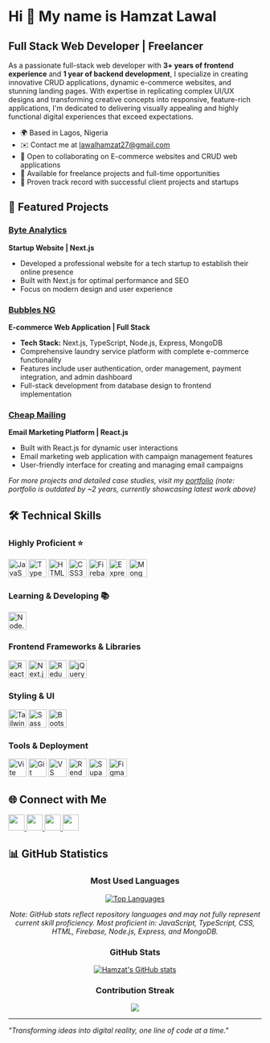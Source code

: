 # Hi 👋 My name is Hamzat Lawal

## Full Stack Web Developer | Freelancer

As a passionate full-stack web developer with **3+ years of frontend experience** and **1 year of backend development**, I specialize in creating innovative CRUD applications, dynamic e-commerce websites, and stunning landing pages. With expertise in replicating complex UI/UX designs and transforming creative concepts into responsive, feature-rich applications, I'm dedicated to delivering visually appealing and highly functional digital experiences that exceed expectations.

- 🌍  Based in Lagos, Nigeria
- ✉️  Contact me at [lawalhamzat27@gmail.com](mailto:lawalhamzat27@gmail.com)
- 🤝  Open to collaborating on E-commerce websites and CRUD web applications
- 💼  Available for freelance projects and full-time opportunities
- 🚀  Proven track record with successful client projects and startups

## 🚀 Featured Projects

### [Byte Analytics](https://www.byteanalytics.tech/)
**Startup Website | Next.js**
- Developed a professional website for a tech startup to establish their online presence
- Built with Next.js for optimal performance and SEO
- Focus on modern design and user experience

### [Bubbles NG](https://bubblesng.com/)
**E-commerce Web Application | Full Stack**
- **Tech Stack:** Next.js, TypeScript, Node.js, Express, MongoDB
- Comprehensive laundry service platform with complete e-commerce functionality
- Features include user authentication, order management, payment integration, and admin dashboard
- Full-stack development from database design to frontend implementation

### [Cheap Mailing](https://cheapmailing.com.ng/)
**Email Marketing Platform | React.js**
- Built with React.js for dynamic user interactions
- Email marketing web application with campaign management features
- User-friendly interface for creating and managing email campaigns

*For more projects and detailed case studies, visit my [portfolio](https://portfolio-zeta-pink-79.vercel.app) (note: portfolio is outdated by ~2 years, currently showcasing latest work above)*

## 🛠️ Technical Skills

### **Highly Proficient** ⭐
<p align="left">
<a href="https://developer.mozilla.org/en-US/docs/Web/JavaScript" target="_blank" rel="noreferrer"><img src="https://raw.githubusercontent.com/danielcranney/readme-generator/main/public/icons/skills/javascript-colored.svg" width="36" height="36" alt="JavaScript" /></a>
<a href="https://www.typescriptlang.org/" target="_blank" rel="noreferrer"><img src="https://raw.githubusercontent.com/danielcranney/readme-generator/main/public/icons/skills/typescript-colored.svg" width="36" height="36" alt="TypeScript" /></a>
<a href="https://developer.mozilla.org/en-US/docs/Glossary/HTML5" target="_blank" rel="noreferrer"><img src="https://raw.githubusercontent.com/danielcranney/readme-generator/main/public/icons/skills/html5-colored.svg" width="36" height="36" alt="HTML5" /></a>
<a href="https://www.w3.org/TR/CSS/#css" target="_blank" rel="noreferrer"><img src="https://raw.githubusercontent.com/danielcranney/readme-generator/main/public/icons/skills/css3-colored.svg" width="36" height="36" alt="CSS3" /></a>
<a href="https://firebase.google.com/" target="_blank" rel="noreferrer"><img src="https://raw.githubusercontent.com/danielcranney/readme-generator/main/public/icons/skills/firebase-colored.svg" width="36" height="36" alt="Firebase" /></a>
<a href="https://expressjs.com/" target="_blank" rel="noreferrer"><img src="https://raw.githubusercontent.com/danielcranney/readme-generator/main/public/icons/skills/express-colored-dark.svg" width="36" height="36" alt="Express" /></a>
<a href="https://www.mongodb.com/" target="_blank" rel="noreferrer"><img src="https://raw.githubusercontent.com/danielcranney/readme-generator/main/public/icons/skills/mongodb-colored.svg" width="36" height="36" alt="MongoDB" /></a>
</p>

### **Learning & Developing** 📚
<p align="left">
<a href="https://nodejs.org/en/" target="_blank" rel="noreferrer"><img src="https://raw.githubusercontent.com/danielcranney/readme-generator/main/public/icons/skills/nodejs-colored.svg" width="36" height="36" alt="Node.js" /></a>
</p>

### **Frontend Frameworks & Libraries**
<p align="left">
<a href="https://reactjs.org/" target="_blank" rel="noreferrer"><img src="https://raw.githubusercontent.com/danielcranney/readme-generator/main/public/icons/skills/react-colored.svg" width="36" height="36" alt="React" /></a>
<a href="https://nextjs.org/docs" target="_blank" rel="noreferrer"><img src="https://raw.githubusercontent.com/danielcranney/readme-generator/main/public/icons/skills/nextjs-colored-dark.svg" width="36" height="36" alt="Next.js" /></a>
<a href="https://redux.js.org/" target="_blank" rel="noreferrer"><img src="https://raw.githubusercontent.com/danielcranney/readme-generator/main/public/icons/skills/redux-colored.svg" width="36" height="36" alt="Redux" /></a>
<a href="https://jquery.com/" target="_blank" rel="noreferrer"><img src="https://raw.githubusercontent.com/danielcranney/readme-generator/main/public/icons/skills/jquery-colored.svg" width="36" height="36" alt="jQuery" /></a>
</p>

### **Styling & UI**
<p align="left">
<a href="https://tailwindcss.com/" target="_blank" rel="noreferrer"><img src="https://raw.githubusercontent.com/danielcranney/readme-generator/main/public/icons/skills/tailwindcss-colored.svg" width="36" height="36" alt="Tailwind CSS" /></a>
<a href="https://sass-lang.com/" target="_blank" rel="noreferrer"><img src="https://raw.githubusercontent.com/danielcranney/readme-generator/main/public/icons/skills/sass-colored.svg" width="36" height="36" alt="Sass" /></a>
<a href="https://getbootstrap.com/" target="_blank" rel="noreferrer"><img src="https://raw.githubusercontent.com/danielcranney/readme-generator/main/public/icons/skills/bootstrap-colored.svg" width="36" height="36" alt="Bootstrap" /></a>
</p>

### **Tools & Deployment**
<p align="left">
<a href="https://vitejs.dev/" target="_blank" rel="noreferrer"><img src="https://raw.githubusercontent.com/danielcranney/readme-generator/main/public/icons/skills/vite-colored.svg" width="36" height="36" alt="Vite" /></a>
<a href="https://git-scm.com/" target="_blank" rel="noreferrer"><img src="https://raw.githubusercontent.com/danielcranney/readme-generator/main/public/icons/skills/git-colored.svg" width="36" height="36" alt="Git" /></a>
<a href="https://www.visualstudiocode.com" target="_blank" rel="noreferrer"><img src="https://raw.githubusercontent.com/danielcranney/readme-generator/main/public/icons/skills/visualstudiocode.svg" width="36" height="36" alt="VS Code" /></a>
<a href="https://render.com/" target="_blank" rel="noreferrer"><img src="https://raw.githubusercontent.com/danielcranney/readme-generator/main/public/icons/skills/render-colored.svg" width="36" height="36" alt="Render" /></a>
<a href="https://supabase.io/" target="_blank" rel="noreferrer"><img src="https://raw.githubusercontent.com/danielcranney/readme-generator/main/public/icons/skills/supabase-colored.svg" width="36" height="36" alt="Supabase" /></a>
<a href="https://www.figma.com/" target="_blank" rel="noreferrer"><img src="https://raw.githubusercontent.com/danielcranney/readme-generator/main/public/icons/skills/figma-colored.svg" width="36" height="36" alt="Figma" /></a>
</p>

## 🌐 Connect with Me

<p align="left">
<a href="https://www.github.com/hamskid-id" target="_blank" rel="noreferrer">
<picture>
<source media="(prefers-color-scheme: dark)" srcset="https://raw.githubusercontent.com/danielcranney/readme-generator/main/public/icons/socials/github-dark.svg" />
<source media="(prefers-color-scheme: light)" srcset="https://raw.githubusercontent.com/danielcranney/readme-generator/main/public/icons/socials/github.svg" />
<img src="https://raw.githubusercontent.com/danielcranney/readme-generator/main/public/icons/socials/github.svg" width="32" height="32" />
</picture>
</a>
<a href="https://www.linkedin.com/in/idowu-lawal-b19557346" target="_blank" rel="noreferrer">
<picture>
<source media="(prefers-color-scheme: dark)" srcset="https://raw.githubusercontent.com/danielcranney/readme-generator/main/public/icons/socials/linkedin-dark.svg" />
<source media="(prefers-color-scheme: light)" srcset="https://raw.githubusercontent.com/danielcranney/readme-generator/main/public/icons/socials/linkedin.svg" />
<img src="https://raw.githubusercontent.com/danielcranney/readme-generator/main/public/icons/socials/linkedin.svg" width="32" height="32" />
</picture>
</a>
<a href="https://www.instagram.com/lawalh_27" target="_blank" rel="noreferrer">
<picture>
<source media="(prefers-color-scheme: light)" srcset="https://raw.githubusercontent.com/danielcranney/readme-generator/main/public/icons/socials/instagram.svg" />
<img src="https://raw.githubusercontent.com/danielcranney/readme-generator/main/public/icons/socials/instagram.svg" width="32" height="32" />
</picture>
</a>
<a href="https://www.x.com/HAMZATIDOWU10" target="_blank" rel="noreferrer">
<picture>
<source media="(prefers-color-scheme: dark)" srcset="https://raw.githubusercontent.com/danielcranney/readme-generator/main/public/icons/socials/twitter-dark.svg" />
<source media="(prefers-color-scheme: light)" srcset="https://raw.githubusercontent.com/danielcranney/readme-generator/main/public/icons/socials/twitter.svg" />
<img src="https://raw.githubusercontent.com/danielcranney/readme-generator/main/public/icons/socials/twitter.svg" width="32" height="32" />
</picture>
</a>
</p>

## 📊 GitHub Statistics

<div align="center">

### Most Used Languages
<a href="https://github.com/hamskid-id">
<img src="https://github-readme-stats.vercel.app/api/top-langs/?username=hamskid-id&langs_count=8&title_color=ffffff&text_color=ffffff&icon_color=22c55e&bg_color=312e81&hide_border=true&locale=en&custom_title=Top%20Languages&hide=java,dockerfile,asp,c%23" alt="Top Languages" />
</a>

*Note: GitHub stats reflect repository languages and may not fully represent current skill proficiency. Most proficient in: JavaScript, TypeScript, CSS, HTML, Firebase, Node.js, Express, and MongoDB.*

### GitHub Stats
<a href="https://github.com/hamskid-id">
<img src="https://github-readme-stats.vercel.app/api?username=hamskid-id&show_icons=true&hide=&count_private=true&title_color=6366f1&text_color=ffffff&icon_color=6366f1&bg_color=1c1917&hide_border=true&show_icons=true" alt="Hamzat's GitHub stats" />
</a>

### Contribution Streak
<a href="https://github.com/hamskid-id">
<img src="https://github-readme-streak-stats.herokuapp.com/?user=hamskid-id&stroke=ffffff&background=1c1917&ring=6366f1&fire=6366f1&currStreakNum=ffffff&currStreakLabel=6366f1&sideNums=ffffff&sideLabels=ffffff&dates=ffffff&hide_border=true" />
</a>

</div>

---

*"Transforming ideas into digital reality, one line of code at a time."*
